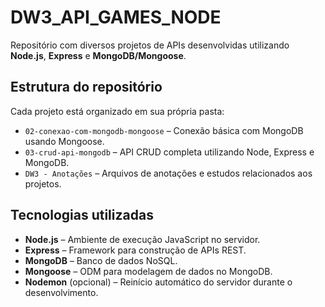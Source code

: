 # DW3_API_GAMES_NODE

Repositório com diversos projetos de APIs desenvolvidas utilizando **Node.js**, **Express** e **MongoDB/Mongoose**.  

## Estrutura do repositório

Cada projeto está organizado em sua própria pasta:

- `02-conexao-com-mongodb-mongoose` – Conexão básica com MongoDB usando Mongoose.  
- `03-crud-api-mongodb` – API CRUD completa utilizando Node, Express e MongoDB.  
- `DW3 - Anotações` – Arquivos de anotações e estudos relacionados aos projetos.

## Tecnologias utilizadas

- **Node.js** – Ambiente de execução JavaScript no servidor.  
- **Express** – Framework para construção de APIs REST.  
- **MongoDB** – Banco de dados NoSQL.  
- **Mongoose** – ODM para modelagem de dados no MongoDB.  
- **Nodemon** (opcional) – Reinício automático do servidor durante o desenvolvimento.


